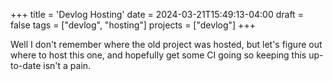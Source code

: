 +++
title = 'Devlog Hosting'
date = 2024-03-21T15:49:13-04:00
draft = false
tags = ["devlog", "hosting"]
projects = ["devlog"]
+++

Well I don't remember where the old project was hosted, but let's figure out where to host this one, and hopefully get some CI going so keeping this up-to-date isn't a pain.


